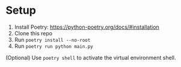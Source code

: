 # Setup

1. Install Poetry: https://python-poetry.org/docs/#installation
2. Clone this repo
3. Run `poetry install --no-root`
4. Run `poetry run python main.py`

(Optional) Use `poetry shell` to activate the virtual environment shell.
